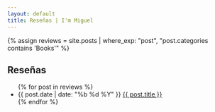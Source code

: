 ```yaml
---
layout: default
title: Reseñas | I'm Miguel
---
```


{% assign reviews = site.posts | where_exp: "post", "post.categories contains 'Books'" %}

<div>
  <h2 class="site-title">Reseñas</h2>
  <ul class="posts">
    {% for post in reviews %}
      <li class="post">
        <span class="post-date-index blue">
          {{ post.date | date: "%b %d %Y" }}
        </span>
        <span class="post-name blue">
          <a href="{{ post.url }}">{{ post.title }}</a>
        </span>
      </li>
    {% endfor %}
  </ul>
</div>

